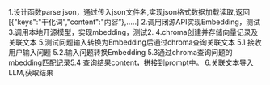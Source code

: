1.设计函数parse json，通过传入json文件名,实现json格式数据加载读取,返回[{"keys":"干化词","content":"内容”},…..]
2.调用闭源API实现Embedding，测试
3.调用本地开源模型，实现mbedding，测试2.
4.chroma创建并存储向量记录及关联文本
5.测试问题输入转换为Embedding后通过chroma查询关联文本
    5.1 接收用户输入问题
    5.2.输入问题转换Embedding
    5.3通过chroma查询问题的mbedding匹配记录5.4 查询结果content，拼接到prompt中。
6.关联文本导入LLM,获取结果
